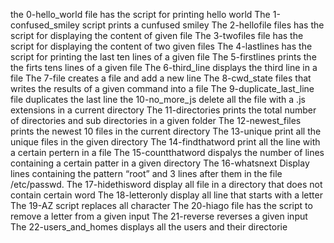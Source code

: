 the 0-hello_world file has the script for printing hello world
The 1-confused_smiley script prints a cunfused smiley
The 2-hellofile files has the script for displaying the content of given file
The 3-twofiles file has the script for displaying the content of two given files
The 4-lastlines has the script for printing the last ten lines of a given file
The 5-firstlines prints the the firts tens lines of a given file
The 6-third_line displays the third line in a file
The 7-file creates a file and add a new line
The 8-cwd_state files that writes the results of a given command into a file
The 9-duplicate_last_line file duplicates the last line
the 10-no_more_js delete all the file with a .js extensions in a current directory
The 11-directories prints the total number of directories and sub directories in a given folder
The 12-newest_files prints the newest 10 files in the current directory
The 13-unique print all the unique files in the given directory
The 14-findthatword print all the line with a certain pertern in a file
The 15-countthatword dispalys the number of lines containing a certain patter in a given directory
The 16-whatsnext Display lines containing the pattern “root” and 3 lines after them in the file /etc/passwd.
The 17-hidethisword display all file in a directory that does not contain certain word
The 18-letteronly display all line that starts with a letter
The 19-AZ script replaces all character
The 20-hiago file has the script to remove a letter from a given input
The 21-reverse reverses a given input
The 22-users_and_homes displays all the users and their directorie 
